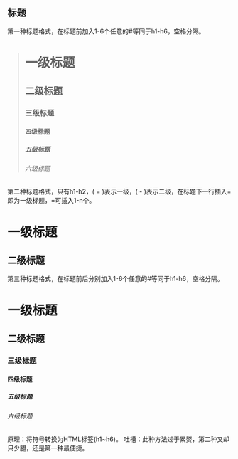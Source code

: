 ## 标题

第一种标题格式，在标题前加入1-6个任意的#等同于h1-h6，空格分隔。 

 > # 一级标题
 > ## 二级标题
 > ### 三级标题
 > #### 四级标题
 > ##### 五级标题
 > ###### 六级标题

第二种标题格式，只有h1-h2，( = )表示一级，( - )表示二级，在标题下一行插入=即为一级标题，=可插入1-n个。 

 一级标题
 ============
 二级标题
 ------------
 
 第三种标题格式，在标题前后分别加入1-6个任意的#等同于h1-h6，空格分隔。
 
 # 一级标题 #
 ## 二级标题 ##
 ### 三级标题 ###
 #### 四级标题 ####
 ##### 五级标题 #####
 ###### 六级标题 ######
 
 原理：将符号转换为HTML标签(h1~h6)。 
 吐槽：此种方法过于累赘，第二种又却只少腿，还是第一种最便捷。
